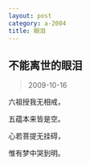 ```yaml
---
layout: post
category: a-2004
title: 眼泪
---
```


## 不能离世的眼泪 ##

> 2009-10-16

六祖授我无相戒，

五蕴本来皆是空。

心若菩提无挂碍，

惟有梦中哭到明。
